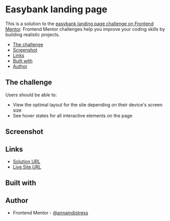 # Easybank landing page

This is a solution to the [easybank landing page challenge on Frontend Mentor](https://www.frontendmentor.io/challenges/easybank-landing-page-WaUhkoDN). Frontend Mentor challenges help you improve your coding skills by building realistic projects.

- [The challenge](#the-challenge)
- [Screenshot](#screenshot)
- [Links](#links)
- [Built with](#built-with)
- [Author](#author)

## The challenge

Users should be able to:

- View the optimal layout for the site depending on their device's screen size
- See hover states for all interactive elements on the page

## Screenshot

## Links

- [Solution URL](https://github.com/annaindistress/frontend-mentor-easybank-landing-page)
- [Live Site URL](https://annaindistress.github.io/frontend-mentor-easybank-landing-page/)

## Built with

## Author

- Frontend Mentor - [@annaindistress](https://www.frontendmentor.io/profile/annaindistress)
